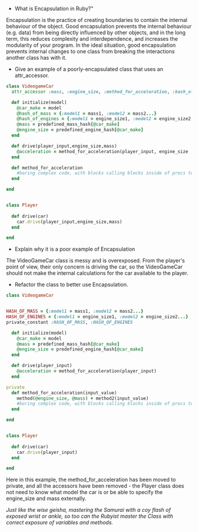 - What is Encapsulation in Ruby?"

Encapsulation is the practice of creating boundaries to contain the internal behaviour of the object. Good encapsulation prevents the internal behaviour (e.g. data) from being directly influenced by other objects, and in the long term, this reduces complexity and interdependence, and increases the modularity of your program. In the ideal situation, good encapsulation prevents internal changes to one class from breaking the interactions another class has with it.

- Give an example of a poorly-encapsulated class that uses an attr_accessor. 
```ruby
class VideogameCar
  attr_accessor :mass, :engine_size, :method_for_acceleration, :hash_of_mass, :hash_of_engines

  def initialize(model)
    @car_make = model
    @hash_of_mass = {:model1 = mass1, :model2 = mass2...}
    @hash_of_engines = {:model1 = engine_size1, :model2 = engine_size2...}
    @mass = predefined_mass_hash[@car_make]
    @engine_size = predefined_engine_hash[@car_make]
  end

  def drive(player_input,engine_size,mass)
    @acceleration = method_for_acceleration(player_input, engine_size , mass)
  end

  def method_for_acceleration
    #boring complex code, with blocks calling blocks inside of procs to send define methods into classes
  end

end


class Player
  
  def drive(car)
    car.drive(player_input,engine_size,mass)
  end

end
```
    
    
- Explain why it is a poor example of Encapsulation

The VideoGameCar class is messy and is overexposed. From the player's point of view, their only concern is driving the car, so the VideoGameCar should not make the internal calculations for the car available to the player.


- Refactor the class to better use Encapsulation. 

```ruby
class VideogameCar


HASH_OF_MASS = {:model1 = mass1, :model2 = mass2...}
HASH_OF_ENGINES = {:model1 = engine_size1, :model2 = engine_size2...}
private_constant :HASH_OF_MASS, :HASH_OF_ENGINES

  def initialize(model)
    @car_make = model
    @mass = predefined_mass_hash[@car_make]
    @engine_size = predefined_engine_hash[@car_make]
  end

  def drive(player_input)
    @acceleration = method_for_acceleration(player_input)
  end

private
  def method_for_acceleration(input_value)
    method(@engine_size, @mass) + method2(input_value)
    #boring complex code, with blocks calling blocks inside of procs to send define methods into classes
  end

end


class Player
  
  def drive(car)
    car.drive(player_input)
  end

end
```

Here in this example, the method_for_acceleration has been moved to private, and all the accessors have been removed - the Player class does not need to know what model the car is or be able to specify the engine_size and mass externally.



_Just like the wise geisha, mastering the Samurai with a coy flash of exposed wrist or ankle, so too can the Rubyist master the Class with correct exposure of variables and methods._
